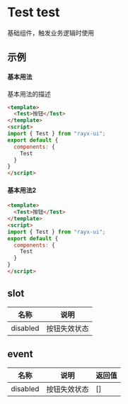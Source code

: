 <!-- type: 通用 -->

# Test test
基础组件，触发业务逻辑时使用

## 示例

#### 基本用法
基本用法的描述
```html demo
<template>
  <Test>按钮</Test>
</template>
<script>
import { Test } from "rayx-ui";
export default {
  components: {
    Test
  }
}
</script>
```
#### 基本用法2
```html demo
<template>
  <Test>按钮</Test>
</template>
<script>
import { Test } from "rayx-ui";
export default {
  components: {
    Test
  }
}
</script>
```

<!-- props -->
<!-- methods -->

## slot
| 名称 | 说明 |
| --- | --- |
| disabled | 按钮失效状态 |

## event
| 名称 | 说明 | 返回值 |
| --- | --- | --- |
| disabled | 按钮失效状态 | [] |